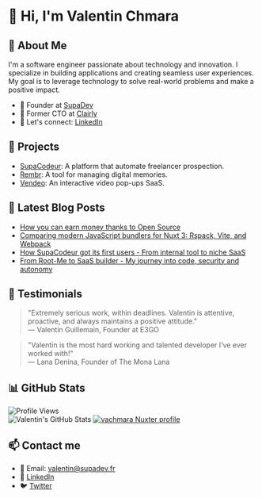 # 👋 Hi, I'm Valentin Chmara

## 💼 About Me

I'm a software engineer passionate about technology and innovation. I specialize in building applications and creating seamless user experiences. My goal is to leverage technology to solve real-world problems and make a positive impact.

- 🔭 Founder at [SupaDev](https://supadev.fr)
- 🧠 Former CTO at [Clairly](https://clairly.co)
- 💬 Let's connect: [LinkedIn](https://www.linkedin.com/in/valentinchmara)

## 🚀 Projects
- [SupaCodeur](https://supadev.fr/supacodeur): A platform that automate freelancer prospection.
- [Rembr](https://supadev.fr/rembr): A tool for managing digital memories.
- [Vendeo](https://supadev.fr/vendeo): An interactive video pop-ups SaaS.

## 📝 Latest Blog Posts
- [How you can earn money thanks to Open Source](https://valentinchmara.com/blog/how-you-can-earn-money-thanks-to-open-source)
- [Comparing modern JavaScript bundlers for Nuxt 3: Rspack, Vite, and Webpack](https://valentinchmara.com/blog/nuxt3-bundlers)
- [How SupaCodeur got its first users - From internal tool to niche SaaS](https://valentinchmara.com/blog/supacodeur-first-users)
- [From Root-Me to SaaS builder - My journey into code, security and autonomy](https://valentinchmara.com/blog/from-root-me-to-saas-builder-my-journey-into-code-security-and-autonomy)

## 🌟 Testimonials
> "Extremely serious work, within deadlines. Valentin is attentive, proactive, and always maintains a positive attitude."  
> — Valentin Guillemain, Founder at E3GO

> "Valentin is the most hard working and talented developer I’ve ever worked with!"  
> — Lana Denina, Founder of The Mona Lana

## 📊 GitHub Stats
![Profile Views](https://komarev.com/ghpvc/?username=vachmara&label=Profile%20views&color=0e75b6&style=flat)<br>
![Valentin's GitHub Stats](https://stats.valentinchmara.com/api?username=vachmara&show_icons=true&theme=github_dark&hide=contribs)
[![vachmara Nuxter profile](https://nuxters.nuxt.com/card/vachmara/og.png)](https://nuxters.nuxt.com/vachmara)

## 📫 Contact me
- 📧 Email: [valentin@supadev.fr](mailto:valentin@supadev.fr)
- 💼 [LinkedIn](https://www.linkedin.com/in/valentinchmara)
- 🐦 [Twitter](https://twitter.com/ValentinChmara)


